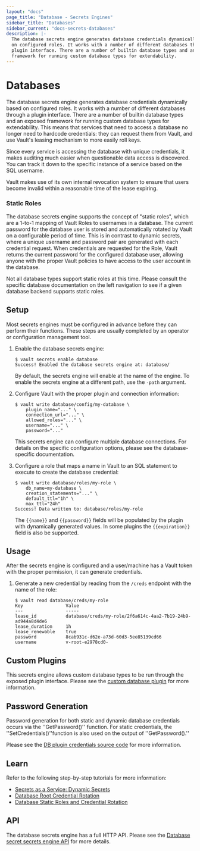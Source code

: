 ```yaml
---
layout: "docs"
page_title: "Database - Secrets Engines"
sidebar_title: "Databases"
sidebar_current: "docs-secrets-databases"
description: |-
  The database secrets engine generates database credentials dynamically based
  on configured roles. It works with a number of different databases through a
  plugin interface. There are a number of builtin database types and an exposed
  framework for running custom database types for extendability.
---
```


# Databases

The database secrets engine generates database credentials dynamically based on
configured roles. It works with a number of different databases through a plugin
interface. There are a number of builtin database types and an exposed framework
for running custom database types for extendability. This means that services
that need to access a database no longer need to hardcode credentials: they can
request them from Vault, and use Vault's leasing mechanism to more easily roll
keys.

Since every service is accessing the database with unique credentials, it makes
auditing much easier when questionable data access is discovered. You can track
it down to the specific instance of a service based on the SQL username.

Vault makes use of its own internal revocation system to ensure that users
become invalid within a reasonable time of the lease expiring.

### Static Roles

The database secrets engine supports the concept of "static roles", which are
a 1-to-1 mapping of Vault Roles to usernames in a database. The current password
for the database user is stored and automatically rotated by Vault on a
configurable period of time. This is in contrast to dynamic secrets, where a
unique username and password pair are generated with each credential request.
When credentials are requested for the Role, Vault returns the current
password for the configured database user, allowing anyone with the proper
Vault policies to have access to the user account in the database.

Not all database types support static roles at this time. Please consult the
specific database documentation on the left navigation to see if a given
database backend supports static roles.


## Setup

Most secrets engines must be configured in advance before they can perform their
functions. These steps are usually completed by an operator or configuration
management tool.

1. Enable the database secrets engine:

    ```text
    $ vault secrets enable database
    Success! Enabled the database secrets engine at: database/
    ```

    By default, the secrets engine will enable at the name of the engine. To
    enable the secrets engine at a different path, use the `-path` argument.

1. Configure Vault with the proper plugin and connection information:

    ```text
    $ vault write database/config/my-database \
        plugin_name="..." \
        connection_url="..." \
        allowed_roles="..." \
        username="..." \
        password="..."
    ```

    This secrets engine can configure multiple database connections. For details
    on the specific configuration options, please see the database-specific
    documentation.

1. Configure a role that maps a name in Vault to an SQL statement to execute to create the database credential:

    ```text
    $ vault write database/roles/my-role \
        db_name=my-database \
        creation_statements="..." \
        default_ttl="1h" \
        max_ttl="24h"
    Success! Data written to: database/roles/my-role
    ```

    The `{{name}}` and `{{password}}` fields will be populated by the plugin
    with dynamically generated values. In some plugins the `{{expiration}}`
    field is also be supported.

## Usage

After the secrets engine is configured and a user/machine has a Vault token with
the proper permission, it can generate credentials.

1. Generate a new credential by reading from the `/creds` endpoint with the name
of the role:

    ```text
    $ vault read database/creds/my-role
    Key                Value
    ---                -----
    lease_id           database/creds/my-role/2f6a614c-4aa2-7b19-24b9-ad944a8d4de6
    lease_duration     1h
    lease_renewable    true
    password           8cab931c-d62e-a73d-60d3-5ee85139cd66
    username           v-root-e2978cd0-
    ```

## Custom Plugins

This secrets engine allows custom database types to be run through the exposed
plugin interface. Please see the [custom database
plugin](/docs/secrets/databases/custom.html) for more information.

## Password Generation

Password generation for both static and dynamic database credentials occurs via the ''GetPassword()'' function. For static credentials, the ''SetCredentials()''function is also used on the output of ''GetPassword().''

Please see the [DB plugin credentials source code](https://github.com/abhishekpadadale/vault/blob/master/sdk/database/dbplugin/database.pb.go) for more information.

## Learn

Refer to the following step-by-step tutorials for more information:

- [Secrets as a Service: Dynamic Secrets](https://learn.hashicorp.com/vault/secrets-management/sm-dynamic-secrets)
- [Database Root Credential Rotation](https://learn.hashicorp.com/vault/secrets-management/db-root-rotation)
- [Database Static Roles and Credential Rotation](https://learn.hashicorp.com/vault/secrets-management/db-creds-rotation)

## API

The database secrets engine has a full HTTP API. Please see the [Database secret
secrets engine API](/api/secret/databases/index.html) for more details.
